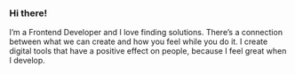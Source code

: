 ### Hi there!

I’m a Frontend Developer and I love finding solutions. There’s a connection between what we can create and how you feel while you do it. I create digital tools that have a positive effect on people, because I feel great when I develop. 

<!--
**jelimarl/jelimarl** is a ✨ _special_ ✨ repository because its `README.md` (this file) appears on your GitHub profile.

Here are some ideas to get you started:

- 🔭 I’m currently working on ...
- 🌱 I’m currently learning ...
- 👯 I’m looking to collaborate on ...
- 🤔 I’m looking for help with ...
- 💬 Ask me about ...
- 📫 How to reach me: ...
- 😄 Pronouns: ...
- ⚡ Fun fact: ...
-->
